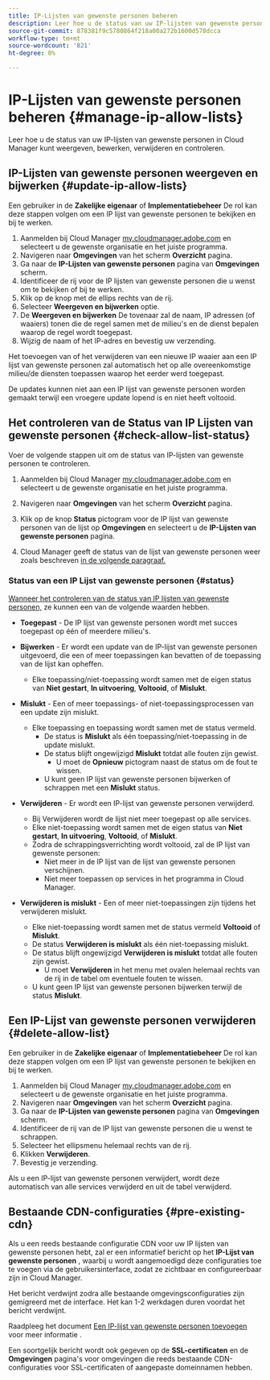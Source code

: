 ```yaml
---
title: IP-Lijsten van gewenste personen beheren
description: Leer hoe u de status van uw IP-lijsten van gewenste personen in Cloud Manager kunt weergeven, bewerken, verwijderen en controleren.
source-git-commit: 878381f9c5780864f218a00a272b1600d578dcca
workflow-type: tm+mt
source-wordcount: '821'
ht-degree: 0%

---
```



# IP-Lijsten van gewenste personen beheren {#manage-ip-allow-lists}

Leer hoe u de status van uw IP-lijsten van gewenste personen in Cloud Manager kunt weergeven, bewerken, verwijderen en controleren.

## IP-Lijsten van gewenste personen weergeven en bijwerken {#update-ip-allow-lists}

Een gebruiker in de **Zakelijke eigenaar** of **Implementatiebeheer** De rol kan deze stappen volgen om een IP lijst van gewenste personen te bekijken en bij te werken.

1. Aanmelden bij Cloud Manager [my.cloudmanager.adobe.com](https://my.cloudmanager.adobe.com/) en selecteert u de gewenste organisatie en het juiste programma.
1. Navigeren naar **Omgevingen** van het scherm **Overzicht** pagina.
1. Ga naar de **IP-Lijsten van gewenste personen** pagina van **Omgevingen** scherm.
1. Identificeer de rij voor de IP lijsten van gewenste personen die u wenst om te bekijken of bij te werken.
1. Klik op de knop met de ellips rechts van de rij.
1. Selecteer **Weergeven en bijwerken** optie.
1. De **Weergeven en bijwerken** De tovenaar zal de naam, IP adressen (of waaiers) tonen die de regel samen met de milieu&#39;s en de dienst bepalen waarop de regel wordt toegepast.
1. Wijzig de naam of het IP-adres en bevestig uw verzending.

Het toevoegen van of het verwijderen van een nieuwe IP waaier aan een IP lijst van gewenste personen zal automatisch het op alle overeenkomstige milieu/de diensten toepassen waarop het eerder werd toegepast.

De updates kunnen niet aan een IP lijst van gewenste personen worden gemaakt terwijl een vroegere update lopend is en niet heeft voltooid.

## Het controleren van de Status van IP Lijsten van gewenste personen {#check-allow-list-status}

Voer de volgende stappen uit om de status van IP-lijsten van gewenste personen te controleren.

1. Aanmelden bij Cloud Manager [my.cloudmanager.adobe.com](https://my.cloudmanager.adobe.com/) en selecteert u de gewenste organisatie en het juiste programma.

1. Navigeren naar **Omgevingen** van het scherm **Overzicht** pagina.

1. Klik op de knop **Status** pictogram voor de IP lijst van gewenste personen van de lijst op **Omgevingen** en selecteert u de **IP-Lijsten van gewenste personen** pagina.

1. Cloud Manager geeft de status van de lijst van gewenste personen weer zoals beschreven [in de volgende paragraaf.](#status)

### Status van een IP Lijst van gewenste personen {#status}

[Wanneer het controleren van de status van IP lijsten van gewenste personen,](#check-allow-list-status) ze kunnen een van de volgende waarden hebben.

* **Toegepast** - De IP lijst van gewenste personen wordt met succes toegepast op één of meerdere milieu&#39;s.

* **Bijwerken** - Er wordt een update van de IP-lijst van gewenste personen uitgevoerd, die een of meer toepassingen kan bevatten of de toepassing van de lijst kan opheffen.

   * Elke toepassing/niet-toepassing wordt samen met de eigen status van **Niet gestart**, **In uitvoering**, **Voltooid**, of **Mislukt**.

* **Mislukt** - Een of meer toepassings- of niet-toepassingsprocessen van een update zijn mislukt.
   * Elke toepassing en toepassing wordt samen met de status vermeld.
      * De status is **Mislukt** als één toepassing/niet-toepassing in de update mislukt.
      * De status blijft ongewijzigd **Mislukt** totdat alle fouten zijn gewist.
         * U moet de **Opnieuw** pictogram naast de status om de fout te wissen.
      * U kunt geen IP lijst van gewenste personen bijwerken of schrappen met een **Mislukt** status.

* **Verwijderen** - Er wordt een IP-lijst van gewenste personen verwijderd.
   * Bij Verwijderen wordt de lijst niet meer toegepast op alle services.
   * Elke niet-toepassing wordt samen met de eigen status van **Niet gestart**, **In uitvoering**, **Voltooid**, of **Mislukt**.
   * Zodra de schrappingsverrichting wordt voltooid, zal de IP lijst van gewenste personen:
      * Niet meer in de IP lijst van de lijst van gewenste personen verschijnen.
      * Niet meer toepassen op services in het programma in Cloud Manager.

* **Verwijderen is mislukt** - Een of meer niet-toepassingen zijn tijdens het verwijderen mislukt.

   * Elke niet-toepassing wordt samen met de status vermeld **Voltooid** of **Mislukt**.
   * De status **Verwijderen is mislukt** als één niet-toepassing mislukt.
   * De status blijft ongewijzigd **Verwijderen is mislukt** totdat alle fouten zijn gewist.
      * U moet **Verwijderen** in het menu met ovalen helemaal rechts van de rij in de tabel om eventuele fouten te wissen.
   * U kunt geen IP lijst van gewenste personen bijwerken terwijl de status **Mislukt**.

## Een IP-Lijst van gewenste personen verwijderen {#delete-allow-list}

Een gebruiker in de **Zakelijke eigenaar** of **Implementatiebeheer** De rol kan deze stappen volgen om een IP lijst van gewenste personen te bekijken en bij te werken.

1. Aanmelden bij Cloud Manager [my.cloudmanager.adobe.com](https://my.cloudmanager.adobe.com/) en selecteert u de gewenste organisatie en het juiste programma.
1. Navigeren naar **Omgevingen** van het scherm **Overzicht** pagina.
1. Ga naar de **IP-Lijsten van gewenste personen** pagina van **Omgevingen** scherm.
1. Identificeer de rij van de IP lijst van gewenste personen die u wenst te schrappen.
1. Selecteer het ellipsmenu helemaal rechts van de rij.
1. Klikken **Verwijderen**.
1. Bevestig je verzending.

Als u een IP-lijst van gewenste personen verwijdert, wordt deze automatisch van alle services verwijderd en uit de tabel verwijderd.

## Bestaande CDN-configuraties {#pre-existing-cdn}

Als u een reeds bestaande configuratie CDN voor uw IP lijsten van gewenste personen hebt, zal er een informatief bericht op het **IP-Lijst van gewenste personen** , waarbij u wordt aangemoedigd deze configuraties toe te voegen via de gebruikersinterface, zodat ze zichtbaar en configureerbaar zijn in Cloud Manager.

Het bericht verdwijnt zodra alle bestaande omgevingsconfiguraties zijn gemigreerd met de interface. Het kan 1-2 werkdagen duren voordat het bericht verdwijnt.

Raadpleeg het document [Een IP-lijst van gewenste personen toevoegen](/help/implementing/cloud-manager/ip-allow-lists/add-ip-allow-lists.md) voor meer informatie .

Een soortgelijk bericht wordt ook gegeven op de **SSL-certificaten** en de **Omgevingen** pagina&#39;s voor omgevingen die reeds bestaande CDN-configuraties voor SSL-certificaten of aangepaste domeinnamen hebben.
